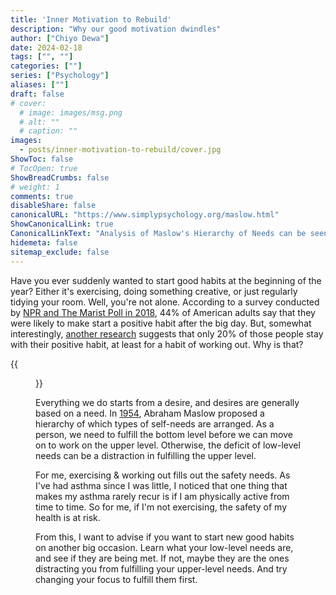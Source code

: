 ```yaml
---
title: 'Inner Motivation to Rebuild'
description: "Why our good motivation dwindles"
author: ["Chiyo Dewa"]
date: 2024-02-18
tags: ["", ""]
categories: [""]
series: ["Psychology"]
aliases: [""]
draft: false
# cover:
  # image: images/msg.png
  # alt: ""
  # caption: ""
images:
  - posts/inner-motivation-to-rebuild/cover.jpg
ShowToc: false
# TocOpen: true
ShowBreadCrumbs: false
# weight: 1
comments: true
disableShare: false
canonicalURL: "https://www.simplypsychology.org/maslow.html"
ShowCanonicalLink: true
CanonicalLinkText: "Analysis of Maslow's Hierarchy of Needs can be seen at"
hidemeta: false
sitemap_exclude: false
---
```

Have you ever suddenly wanted to start good habits at the beginning of the year? Either it's exercising, doing something creative, or just regularly tidying your room. Well, you're not alone. According to a survey conducted by [NPR and The Marist Poll in 2018](http://maristpoll.marist.edu/wp-content/uploads/2018/12/NPR_PBS-NewsHour_Marist-Poll_USA-NOS-and-Tables_New-Years-Resolutions_1812061019-1.pdf#page=3 "Survey of New Years Resolution"), 44% of American adults say that they were likely to make start a positive habit after the big day. But, somewhat interestingly, [another research](https://noobgains.com/gym-membership-statistics/) suggests that only 20% of those people stay with their positive habit, at least for a habit of working out. Why is that?

{{<figure width=336 height=250 alt="Maslow's Hierarchy of Needs" class="floatright" src="https://chiyodewa74.github.io/posts/inner-motivation-to-rebuild/hierarchy-of-needs.jpg">}}

Everything we do starts from a desire, and desires are generally based on a need. In [1954](https://www.simplypsychology.org/maslow.html "Hierarchy of Needs Analysis"), Abraham Maslow proposed a hierarchy of which types of self-needs are arranged. As a person, we need to fulfill the bottom level before we can move on to work on the upper level. Otherwise, the deficit of low-level needs can be a distraction in fulfilling the upper level.

For me, exercising & working out fills out the safety needs. As I've had asthma since I was little, I noticed that one thing that makes my asthma rarely recur is if I am physically active from time to time. So for me, if I'm not exercising, the safety of my health is at risk.

From this, I want to advise if you want to start new good habits on another big occasion. Learn what your low-level needs are, and see if they are being met. If not, maybe they are the ones distracting you from fulfilling your upper-level needs. And try changing your focus to fulfill them first.